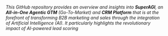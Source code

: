 ###### This GitHub repository provides an overview and insights into **SuperAGI**, an **All-in-One Agentic GTM** (Go-To-Market) and **CRM Platform** that is at the forefront of transforming B2B marketing and sales through the integration of Artificial Intelligence (AI). It particularly highlights the revolutionary impact of AI-powered lead scoring

